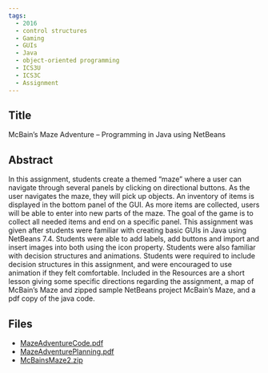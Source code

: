 ```yaml
---
tags:
  - 2016
  - control structures
  - Gaming
  - GUIs
  - Java
  - object-oriented programming
  - ICS3U
  - ICS3C
  - Assignment
---
```

    
## Title

McBain’s Maze Adventure – Programming in Java using NetBeans

## Abstract

In this assignment, students create a themed “maze” where a user can navigate through several panels by clicking on directional buttons. As the user navigates the maze, they will pick up objects. An inventory of items is displayed in the bottom panel of the GUI. As more items are collected, users will be able to enter into new parts of the maze. The goal of the game is to collect all needed items and end on a specific panel. This assignment was given after students were familiar with creating basic GUIs in Java using NetBeans 7.4. Students were able to add labels, add buttons and import and insert images into both using the icon property. Students were also familiar with decision structures and animations. Students were required to include decision structures in this assignment, and were encouraged to use animation if they felt comfortable. Included in the Resources are a short lesson giving some specific directions regarding the assignment, a map of McBain’s Maze and zipped sample NetBeans project McBain’s Maze, and a pdf copy of the java code.

## Files

- [MazeAdventureCode.pdf](https://www.russellgordon.ca/acse/cemc-cse-resources/resources/2016/Jennifer_McBain/MazeAdventureCode.pdf)
- [MazeAdventurePlanning.pdf](https://www.russellgordon.ca/acse/cemc-cse-resources/resources/2016/Jennifer_McBain/MazeAdventurePlanning.pdf)
- [McBainsMaze2.zip](https://www.russellgordon.ca/acse/cemc-cse-resources/resources/2016/Jennifer_McBain/McBainsMaze2.zip)
